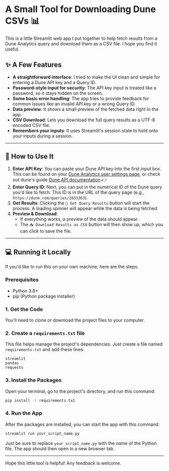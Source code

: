 # A Small Tool for Downloading Dune CSVs 📊

This is a little Streamlit web app I put together to help fetch results from a Dune Analytics query and download them as a CSV file. I hope you find it useful.


## ✨ A Few Features

* **A straightforward interface**: I tried to make the UI clean and simple for entering a Dune API key and a Query ID.
* **Password-style input for security**: The API key input is treated like a password, so it stays hidden on the screen.
* **Some basic error handling**: The app tries to provide feedback for common issues like an invalid API key or a wrong Query ID.
* **Data preview**: It shows a small preview of the fetched data right in the app.
* **CSV Download**: Lets you download the full query results as a UTF-8 encoded CSV file.
* **Remembers your inputs**: It uses Streamlit's session state to hold onto your inputs during a session.

---

## 🚀 How to Use It

1. **Enter API Key**: You can paste your Dune API key into the first input box. This can be found on your [Dune Analytics user settings page](https://dune.com/settings), or check out dune's guide [Dune API documentation](https://dune.com/product/api) :point_right:
2. **Enter Query ID**: Next, you can put in the numerical ID of the Dune query you'd like to fetch. This ID is in the URL of the query page (e.g., `https://dune.com/queries/2833363`).
3. **Get Results**: Clicking the `🚀 Get Query Results` button will start the process. A loading spinner will appear while the data is being fetched.
4. **Preview & Download**:
   * If everything works, a preview of the data should appear.
   * The `📥 Download Results as CSV` button will then show up, which you can click to save the file.

---

## 💻 Running it Locally

If you'd like to run this on your own machine, here are the steps.

### Prerequisites

* Python 3.8+
* pip (Python package installer)

### 1. Get the Code

You'll need to clone or download the project files to your computer.

### 2. Create a `requirements.txt` file

This file helps manage the project's dependencies. Just create a file named `requirements.txt` and add these lines:

```
streamlit
pandas
requests
```

### 3. Install the Packages

Open your terminal, go to the project's directory, and run this command:

```bash
pip install -r requirements.txt
```

### 4. Run the App

After the packages are installed, you can start the app with this command:

```bash
streamlit run your_script_name.py
```

Just be sure to replace `your_script_name.py` with the name of the Python file. The app should then open in a new browser tab.

---
Hope this little tool is helpful! Any feedback is welcome.
